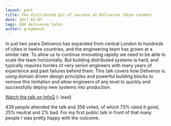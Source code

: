 ```yaml
---
layout: post
title: The distributed pit of success at Deliveroo (QCon London)
date: 2017-03-07
tags: ddd deliveroo talks
author: gregbeech
---
```


In just two years Deliveroo has expanded from central London to hundreds of cities in twelve countries, and the engineering team has grown at a similar rate. To allow us to continue innovating rapidly we need to be able to scale the team horizontally. But building distributed systems is hard, and typically requires hordes of very senior engineers with many years of experience and past failures behind them. This talk covers how Deliveroo is using domain driven design principles and powerful building blocks to remove this limitation and allow engineers of any level to quickly and successfully deploy new systems into production.

[Watch the talk on InfoQ](https://www.infoq.com/presentations/deliveroo-ddd)
{:.lead}

439 people attended the talk and 356 voted, of which 73% rated it good, 25% neutral and 2% bad. For my first public talk in front of that many people I was pretty happy with the outcome.